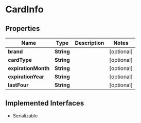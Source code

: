 

# CardInfo


## Properties

| Name | Type | Description | Notes |
|------------ | ------------- | ------------- | -------------|
|**brand** | **String** |  |  [optional] |
|**cardType** | **String** |  |  [optional] |
|**expirationMonth** | **String** |  |  [optional] |
|**expirationYear** | **String** |  |  [optional] |
|**lastFour** | **String** |  |  [optional] |


## Implemented Interfaces

* Serializable

